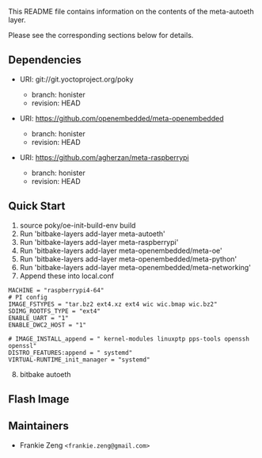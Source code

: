 This README file contains information on the contents of the meta-autoeth layer.

Please see the corresponding sections below for details.

## Dependencies

  * URI: git://git.yoctoproject.org/poky
    * branch: honister
    * revision: HEAD

  * URI: https://github.com/openembedded/meta-openembedded
    * branch: honister
    * revision: HEAD

  * URI: https://github.com/agherzan/meta-raspberrypi
    * branch: honister
    * revision: HEAD


## Quick Start

1. source poky/oe-init-build-env build
2. Run 'bitbake-layers add-layer meta-autoeth'
3. Run 'bitbake-layers add-layer meta-raspberrypi'
4. Run 'bitbake-layers add-layer meta-openembedded/meta-oe'
5. Run 'bitbake-layers add-layer meta-openembedded/meta-python'
6. Run 'bitbake-layers add-layer meta-openembedded/meta-networking'
7. Append these into local.conf
```
MACHINE = "raspberrypi4-64"
# PI config 
IMAGE_FSTYPES = "tar.bz2 ext4.xz ext4 wic wic.bmap wic.bz2"
SDIMG_ROOTFS_TYPE = "ext4"
ENABLE_UART = "1"
ENABLE_DWC2_HOST = "1"

# IMAGE_INSTALL_append = " kernel-modules linuxptp pps-tools openssh openssl"
DISTRO_FEATURES:append = " systemd"
VIRTUAL-RUNTIME_init_manager = "systemd"

```
8. bitbake autoeth

## Flash Image


## Maintainers

* Frankie Zeng `<frankie.zeng@gmail.com>`

